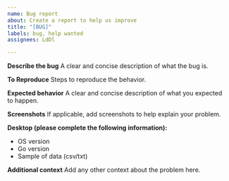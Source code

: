 ```yaml
---
name: Bug report
about: Create a report to help us improve
title: "[BUG]"
labels: bug, help wanted
assignees: LdDl

---
```


**Describe the bug**
A clear and concise description of what the bug is.

**To Reproduce**
Steps to reproduce the behavior.

**Expected behavior**
A clear and concise description of what you expected to happen.

**Screenshots**
If applicable, add screenshots to help explain your problem.

**Desktop (please complete the following information):**
 - OS version
 - Go version
 - Sample of data (csv/txt)

**Additional context**
Add any other context about the problem here.
